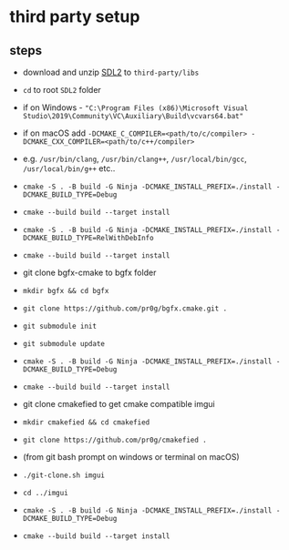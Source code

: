 # third party setup

## steps

- download and unzip [SDL2](https://www.libsdl.org/release/SDL2-2.0.12.zip) to `third-party/libs`
- `cd` to root `SDL2` folder
- if on Windows - `"C:\Program Files (x86)\Microsoft Visual Studio\2019\Community\VC\Auxiliary\Build\vcvars64.bat"`
- if on macOS add `-DCMAKE_C_COMPILER=<path/to/c/compiler> -DCMAKE_CXX_COMPILER=<path/to/c++/compiler>`
- e.g. `/usr/bin/clang`, `/usr/bin/clang++`, `/usr/local/bin/gcc`, `/usr/local/bin/g++` etc..
- `cmake -S . -B build -G Ninja -DCMAKE_INSTALL_PREFIX=./install -DCMAKE_BUILD_TYPE=Debug`
- `cmake --build build --target install`
- `cmake -S . -B build -G Ninja -DCMAKE_INSTALL_PREFIX=./install -DCMAKE_BUILD_TYPE=RelWithDebInfo`
- `cmake --build build --target install`

- git clone bgfx-cmake to bgfx folder
- `mkdir bgfx && cd bgfx`
- `git clone https://github.com/pr0g/bgfx.cmake.git .`
- `git submodule init`
- `git submodule update`
- `cmake -S . -B build -G Ninja -DCMAKE_INSTALL_PREFIX=./install -DCMAKE_BUILD_TYPE=Debug`
- `cmake --build build --target install`

- git clone cmakefied to get cmake compatible imgui
- `mkdir cmakefied && cd cmakefied`
- `git clone https://github.com/pr0g/cmakefied .`
- (from git bash prompt on windows or terminal on macOS)
- `./git-clone.sh imgui`
- `cd ../imgui`
- `cmake -S . -B build -G Ninja -DCMAKE_INSTALL_PREFIX=./install -DCMAKE_BUILD_TYPE=Debug`
- `cmake --build build --target install`
